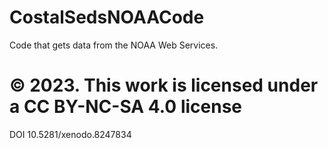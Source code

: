 # CostalSedsNOAACode
Code that gets data from the NOAA Web Services. 
# © 2023. This work is licensed under a CC BY-NC-SA 4.0 license
DOI 10.5281/xenodo.8247834
